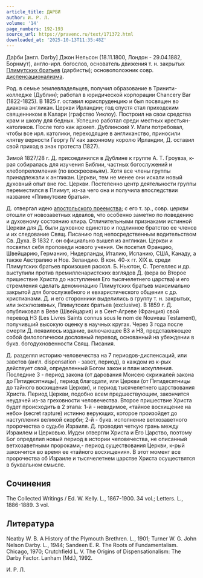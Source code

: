 ```yaml
---
article_title: ДАРБИ
author: И. Р. Л.
volume: '14'
page_numbers: 192-193
source_url: https://pravenc.ru/text/171372.html
downloaded_at: '2025-10-13T11:35:48Z'
---
```


Да́рби [англ. Darby] Джон Нельсон (18.11.1800, Лондон - 29.04.1882, Борнмут), англо-ирл. богослов, основатель движения т. н. закрытых [Плимутских братьев](<https://pravenc.ru/text/Плимутских братьев.html>) (дарбисты); основоположник совр. [диспенсационализма](https://pravenc.ru/text/диспенсационализма.html).

Род. в семье землевладельцев, получил образование в Тринити-колледже (Дублин); работал в юридической корпорации Chancery Bar (1822-1825). В 1825 г. оставил юриспруденцию и был посвящен во диакона англикан. Церкви Ирландии; год спустя стал приходским священником в Калари (графство Уиклоу). Построил на свои средства храм и школу для бедных. Успешно работал среди местных крестьян-католиков. После того как архиеп. Дублинский У. Маги потребовал, чтобы все ирл. католики, переходящие в англиканство, приносили клятву верности Георгу IV как законному королю Ирландии, Д. оставил свой приход в знак протеста (1827).

Зимой 1827/28 г. Д. присоединился в Дублине к группе А. Т. Гроувза, к-рая собиралась для изучения Библии, частных богослужений и хлебопреломления (по воскресеньям). Хотя все члены группы принадлежали к англикан. Церкви, тем не менее они искали новый духовный опыт вне гос. Церкви. Постепенно центр деятельности группы переместился в Плимут, из-за чего она и получила впоследствии название «Плимутские братья».

Д. отвергал идею [апостольского преемства](<https://pravenc.ru/text/АПОСТОЛЬСКОЕ ПРЕЕМСТВО.html>); с его т. зр., совр. церкви отошли от новозаветных идеалов, что особенно заметно по поведению и духовному состоянию клира. Отличительными признаками истинной Церкви для Д. были духовное единство и подлинное братство ее членов и их следование Свящ. Писанию под непосредственным водительством Св. Духа. В 1832 г. он официально вышел из англикан. Церкви и посвятил себя проповеди нового учения. Он посетил Францию, Швейцарию, Германию, Нидерланды, Италию, Испанию, США, Канаду, а также Австралию и Нов. Зеландию. В кон. 40-х гг. XIX в. среди Плимутских братьев произошел раскол. Б. Ньютон, С. Трегеллес и др. выступили против премилленаристских взглядов Д. (вера во Второе пришествие Христа до наступления Его тысячелетнего царства) и его стремления сделать деноминацию Плимутских братьев максимально закрытой для богослужебного и евхаристического общения с др. христианами. Д. и его сторонники выделились в группу т. н. закрытых, или эксклюзивных, Плимутских братьев (exclusive). В 1859 г. Д. опубликовал в Веве (Швейцария) и в Сент-Агреве (Франция) свой перевод НЗ (Les Livres Saints connus sous le nom de Nouveau Testament), получивший высокую оценку в научных кругах. Через 3 года после смерти Д. появилось издание, включающее ВЗ и НЗ, представляющее собой филологически дословный перевод, основанный на убеждении в букв. богодухновенности Свящ. Писания.

Д. разделял историю человечества на 7 периодов-диспенсаций, или заветов (англ. dispensation - завет, период), в каждом из к-рых действует свой, определенный Богом закон и план искупления. Последние 3 - период закона (от дарования Моисею скрижалей закона до Пятидесятницы), период благодати, или Церкви (от Пятидесятницы до тайного восхищения Церкви), и период тысячелетнего царствования Христа. Период Церкви, подобно всем предшествующим, закончится неудачей из-за греховности человечества. Второе пришествие Христа будет происходить в 2 этапа: 1-й - невидимое, «тайное восхищение на небо» (secret rapture) истинно верующих, которое произойдет до наступления великой скорби; 2-й - букв. исполнение ветхозаветного пророчества о судьбе Израиля. Д. проводил четкую грань между Израилем и Церковью. Иудеи отвергли Христа и Его Царство, поэтому Бог определил новый период в истории человечества, не описанный ветхозаветными пророками,- период существования Церкви, к-рый закончится во время ее «тайного восхищения». В этот момент все пророчества об Израиле и тысячелетнем царстве Христа осуществятся в буквальном смысле.

## Сочинения

The Collected Writings / Еd. W. Kelly. L., 1867-1900. 34 vol.; Letters. L., 1886-1889. 3 vol.

## Литература

Neatby W. B. A History of the Plymouth Brethren. L., 1901; Turner W. G. John Nelson Darby. L., 1944; Sandeen E. R. The Roots of Fundamentalism. Chicago, 1970; Crutchfield L. V. The Origins of Dispensationalism: The Darby Factor. Lanham (Md.), 1992.

И. Р. Л.
